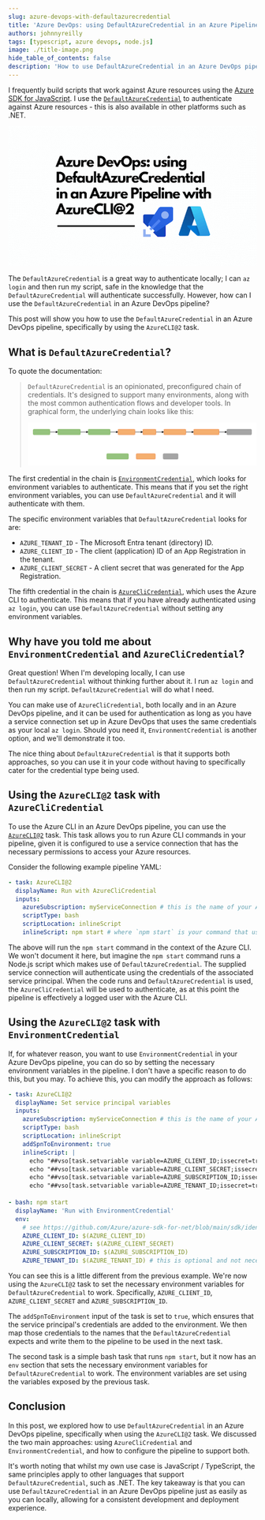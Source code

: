 ```yaml
---
slug: azure-devops-with-defaultazurecredential
title: 'Azure DevOps: using DefaultAzureCredential in an Azure Pipeline with AzureCLI@2'
authors: johnnyreilly
tags: [typescript, azure devops, node.js]
image: ./title-image.png
hide_table_of_contents: false
description: 'How to use DefaultAzureCredential in an Azure DevOps pipeline in the same way as you can locally.'
---
```


I frequently build scripts that work against Azure resources using the [Azure SDK for JavaScript](https://github.com/Azure/azure-sdk-for-js). I use the [`DefaultAzureCredential`](https://learn.microsoft.com/en-gb/dotnet/azure/sdk/authentication/credential-chains?tabs=dac#defaultazurecredential-overview) to authenticate against Azure resources - this is also available in other platforms such as .NET.

![title image reading "Azure DevOps: using DefaultAzureCredential in an Azure Pipeline with AzureCLI@2" with an Azure / Azure DevOps logos](title-image.png)

The `DefaultAzureCredential` is a great way to authenticate locally; I can `az login` and then run my script, safe in the knowledge that the `DefaultAzureCredential` will authenticate successfully. However, how can I use the `DefaultAzureCredential` in an Azure DevOps pipeline?

This post will show you how to use the `DefaultAzureCredential` in an Azure DevOps pipeline, specifically by using the `AzureCLI@2` task.

<!--truncate-->

## What is `DefaultAzureCredential`?

To quote the documentation:

> `DefaultAzureCredential` is an opinionated, preconfigured chain of credentials. It's designed to support many environments, along with the most common authentication flows and developer tools. In graphical form, the underlying chain looks like this:
>
> ![an image representing the various entries in the chain](defaultazurecredentialauthflow.svg)

The first credential in the chain is [`EnvironmentCredential`](https://learn.microsoft.com/en-us/dotnet/api/azure.identity.environmentcredential?view=azure-dotnet&preserve-view=true), which looks for environment variables to authenticate. This means that if you set the right environment variables, you can use `DefaultAzureCredential` and it will authenticate with them.

The specific environment variables that `DefaultAzureCredential` looks for are:

- `AZURE_TENANT_ID` - The Microsoft Entra tenant (directory) ID.
- `AZURE_CLIENT_ID` - The client (application) ID of an App Registration in the tenant.
- `AZURE_CLIENT_SECRET` - A client secret that was generated for the App Registration.

The fifth credential in the chain is [`AzureCliCredential`](https://learn.microsoft.com/en-us/dotnet/api/azure.identity.azureclicredential?view=azure-dotnet&preserve-view=true), which uses the Azure CLI to authenticate. This means that if you have already authenticated using `az login`, you can use `DefaultAzureCredential` without setting any environment variables.

## Why have you told me about `EnvironmentCredential` and `AzureCliCredential`?

Great question! When I'm developing locally, I can use `DefaultAzureCredential` without thinking further about it. I run `az login` and then run my script. `DefaultAzureCredential` will do what I need.

You can make use of `AzureCliCredential`, both locally and in an Azure DevOps pipeline, and it can be used for authentication as long as you have a service connection set up in Azure DevOps that uses the same credentials as your local `az login`. Should you need it, `EnvironmentCredential` is another option, and we'll demonstrate it too.

The nice thing about `DefaultAzureCredential` is that it supports both approaches, so you can use it in your code without having to specifically cater for the credential type being used.

## Using the `AzureCLI@2` task with `AzureCliCredential`

To use the Azure CLI in an Azure DevOps pipeline, you can use the [`AzureCLI@2`](https://learn.microsoft.com/en-us/azure/devops/pipelines/tasks/reference/azure-cli-v2?view=azure-pipelines) task. This task allows you to run Azure CLI commands in your pipeline, given it is configured to use a service connection that has the necessary permissions to access your Azure resources.

Consider the following example pipeline YAML:

```yml
- task: AzureCLI@2
  displayName: Run with AzureCliCredential
  inputs:
    azureSubscription: myServiceConnection # this is the name of your Azure service connection in Azure DevOps
    scriptType: bash
    scriptLocation: inlineScript
    inlineScript: npm start # where `npm start` is your command that uses DefaultAzureCredential
```

The above will run the `npm start` command in the context of the Azure CLI. We won't document it here, but imagine the `npm start` command runs a Node.js script which makes use of `DefaultAzureCredential`. The supplied service connection will authenticate using the credentials of the  associated service principal. When the code runs and `DefaultAzureCredential` is used, the `AzureCliCredential` will be used to authenticate, as at this point the pipeline is effectively a logged user with the Azure CLI.

## Using the `AzureCLI@2` task with `EnvironmentCredential`

If, for whatever reason, you want to use `EnvironmentCredential` in your Azure DevOps pipeline, you can do so by setting the necessary environment variables in the pipeline. I don't have a specific reason to do this, but you may. To achieve this, you can modify the approach as follows:

```yml
- task: AzureCLI@2
  displayName: Set service principal variables
  inputs:
    azureSubscription: myServiceConnection # this is the name of your Azure service connection in Azure DevOps
    scriptType: bash
    scriptLocation: inlineScript
    addSpnToEnvironment: true
    inlineScript: |
      echo "##vso[task.setvariable variable=AZURE_CLIENT_ID;issecret=true]${servicePrincipalId}"
      echo "##vso[task.setvariable variable=AZURE_CLIENT_SECRET;issecret=true]${servicePrincipalKey}"
      echo "##vso[task.setvariable variable=AZURE_SUBSCRIPTION_ID;issecret=true]$(az account show --query 'id' -o tsv)"
      echo "##vso[task.setvariable variable=AZURE_TENANT_ID;issecret=true]${tenantId}"

- bash: npm start
  displayName: 'Run with EnvironmentCredential'
  env:
    # see https://github.com/Azure/azure-sdk-for-net/blob/main/sdk/identity/Azure.Identity/README.md#environment-variables
    AZURE_CLIENT_ID: $(AZURE_CLIENT_ID)
    AZURE_CLIENT_SECRET: $(AZURE_CLIENT_SECRET)
    AZURE_SUBSCRIPTION_ID: $(AZURE_SUBSCRIPTION_ID)
    AZURE_TENANT_ID: $(AZURE_TENANT_ID) # this is optional and not necessary for EnvironmentCredential to work
```

You can see this is a little different from the previous example. We're now using the `AzureCLI@2` task to set the necessary environment variables for `DefaultAzureCredential` to work. Specifically, `AZURE_CLIENT_ID`, `AZURE_CLIENT_SECRET` and `AZURE_SUBSCRIPTION_ID`.

The `addSpnToEnvironment` input of the task is set to `true`, which ensures that the service principal's credentials are added to the environment. We then map those credentials to the names that the `DefaultAzureCredential` expects and write them to the pipeline to be used in the next task.

The second task is a simple bash task that runs `npm start`, but it now has an `env` section that sets the necessary environment variables for `DefaultAzureCredential` to work. The environment variables are set using the variables exposed by the previous task.

## Conclusion

In this post, we explored how to use `DefaultAzureCredential` in an Azure DevOps pipeline, specifically when using the `AzureCLI@2` task. We discussed the two main approaches: using `AzureCliCredential` and `EnvironmentCredential`, and how to configure the pipeline to support both.

It's worth noting that whilst my own use case is JavaScript / TypeScript, the same principles apply to other languages that support `DefaultAzureCredential`, such as .NET. The key takeaway is that you can use `DefaultAzureCredential` in an Azure DevOps pipeline just as easily as you can locally, allowing for a consistent development and deployment experience.

